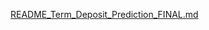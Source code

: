 [README_Term_Deposit_Prediction_FINAL.md](https://github.com/user-attachments/files/20527809/README_Term_Deposit_Prediction_FINAL.md)
